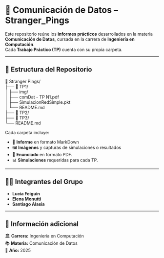 # 📡 Comunicación de Datos – Stranger_Pings

Este repositorio reúne los **informes prácticos** desarrollados en la materia **Comunicación de Datos**, cursada en la carrera de **Ingeniería en Computación**.  
Cada **Trabajo Práctico (TP)** cuenta con su propia carpeta.

---

## 🧩 Estructura del Repositorio

<div>
📂 Stranger Pings/<br>
├── 📁 TP1/<br>
│ ├── img/<br>
│ ├── comDat - TP N1.pdf<br>
│ ├── SimulacionRedSimple.pkt<br>
│ └── README.md<br>
├── 📁 TP2/<br>
├── 📁 TP3/<br>
└── README.md<br>
</div>

Cada carpeta incluye:
- 📄 **Informe** en formato MarkDown
- 🖼️ **Imágenes** y capturas de simulaciones o resultados
- 📄 **Enunciado** en formato PDF.
- 📊 **Simulaciones** requeridas para cada TP.

---

## 👩‍🔬 Integrantes del Grupo

- **Lucia Feiguin**
- **Elena Monutti**
- **Santiago Alasia**

---

## 🧭 Información adicional

🏛️ **Carrera:** Ingeniería en Computación  
📚 **Materia:** Comunicación de Datos  
📅 **Año:** 2025  

